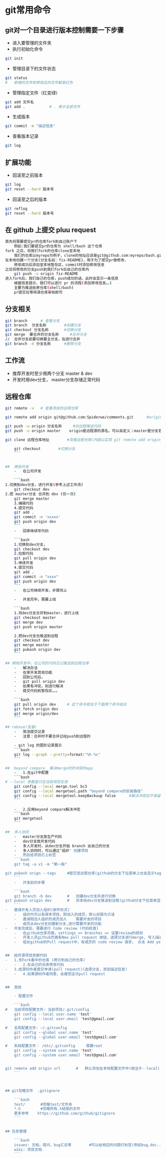 #	git常用命令

## git对一个目录进行版本控制需要一下步骤

- 进入要管理的文件夹
-	执行初始化命令
```bash
git init
```
- 管理目录下的文件状态
```bash
git status
#	新增的文件和修改后的文件都是红色
```
-	管理指定文件（红变绿）
```bash
git add 文件名
git add .			# . 表示全部文件
```
-	生成版本
```bash
git commit -m "描述信息"
```
- 查看版本记录
```bash
git log
```

##	扩展功能
-	回滚至之前版本
```bash
git log
git reset --hard 版本号
```
-	回滚至之后的版本
```bash
git reflog
git reset --hard 版本号
```

## 在 github 上提交 pluu request

```bash
首先将需要提交pr的仓库fork到自己账户下
    例如:我们要提交pr的仓库为 shell/bash 这个仓库
fork 之后，将我们fork的仓库clone至本地
    我们的仓库以myrepo为例子，clone的地址应该是git@github.com:myrepo/bash.git
在本地创建一个分支(分支名如：fix-README)，用于为了提交pr做修改，
    修改成功后添加至本地暂存区，commit时添加修改信息
之后将修改的分支push到我们fork后自己的仓库内
    git push -u origin fix-README
进入fork后，我们自己的仓库，push成功的话，此时会显示一条信息
    根据信息提示，我们可以进行 pr 的流程(添加修改信息。。)
    主要为推送给原仓库(shell/bash)
    pr提交后等待源仓库审核即可
```

##	分支相关
```bash
git branch		# 查看分支
git branch  分支名称		#创建分支
git checkout 分支名称		#切换分支
git merge  要合并的分支名称		#合并分支
//	合并分支前要切换要主分支，在进行合并
git branch -d 分支名称		#删除分支
```

##	工作流
-	推荐开发时至少用两个分支 master & dev 
-	开发时用dev分支， master分支存储正常代码


## 远程仓库
```bash
git remote -v   # 查看添加的远程仓库

git remote add origin git@github.com:Spiderwe/comments.git      #origin是远程源的名字

git push -u origin 分支名称		#向远程推送代码
git push -u origin master    origin是远程源的源名，可以自定义；master是分支名，是默认的主分支

git clone 远程仓库地址		#克隆远程仓库(内部以实现 git remote add origin url)

    git checkout		#切换分支
    ```


##	两地开发
    -	在公司开发

    ```bash
1.切换到dev分支，进行开发(参考上述工作流)
    git checkout dev
2.把 master分支 合并到 dev (仅一次)
    git merge master
    3.编辑代码
    4.提交代码
    git add .
    git commit -m 'xxxxx'
    git push origin dev
    ```
    -	回家继续写代码

    ```bash
    1.切换到dev分支，
    git checkout dev
    2.拉取代码
    git pull origin dev
    3.继续开发
    4.提交代码
    git add .
    git commit -m "xxxx"
    git push origin dev
    ```
    -	在公司继续开发，步骤同上

    -	开发完毕，需要上线

    ```bash
    1.将dev分支合并到master，进行上线
    git checkout master
    git merge dev
    git push origin master

    2.把dev分支也推送到远程
    git checkout dev
    git merge master
    git pubash origin dev
    ```

## 两地开发中，在公司的代码忘记推送到远程仓库
    -	解决办法
    -	在家开发其他功能
    -	回到公司后，
    -	git pull origin dev
    -	如果有冲突，则进行解决
    -	提交代码到暂存区。。。

    ```bash
    git pull origin dev		# 这个命令相当于下面两个命令结合
    git fetch origin dev
    git merge origin/dev
    ```

## rebase(变基) 
    -	简洁提交记录
    -	注意：合并时不要合并已经push到远程的

    - git log 的图形记录展示
    ```bash
    git log --graph --pretty=format:"%h %s"
    ```

##	beyond compare	解决merge时的冲突的app
    -	1.在git中配置
    ```bash
# --local 参数是只在当前项目生效
    git config --local merge.tool bc3
    git config --local mergetool.path "beyond compare的安装路径"
    git config --local mergetool.keepBackuup false		#解决冲突后不保留备份
    ```

    -	2.应用beyond compare解决冲突
    ```bash
    git mergetool
    ```

##	多人协同
    -	master分支放生产代码
    -	dev分支放开发代码
    -	多人开发时，从dev分支开始 branch 出自己的分支
    -	多人协同时，可以通过‘组织' 创建项目
    -	而后给项目打上标签
    ```bash
    git tag -a v1 -m "第一版"

git pubash orign --tags		#提交至远程仓库(github的分支下拉菜单上也会显示tag)
    ```
    -	开发前的步骤

    ```bash
    git branch -b dev		#	创建dev分支并进行切换
git pubash origin dev		#	将本地dev分支推送到远程(github分支下拉菜单显示2个分支，tag还是同一个)
    ```
-	邀请开发人员加入组织(邮件形式)
    -	组织内可以有很多项目，刚加入的成员，默认权限为只读
    -	邀请刚加入组织的成员加入	需要开发的项目
    -	成员从dev分支创建新分支,进行需要开发的功能
-	开发完成后，需要进行 Code review (代码检查) 
    -	在github仓库页面，settings => Branches => 设置review的规则
    -	开发人员github页面有New pull request 按钮，选择分支进行merge, 写入描述信息
    -	组长github的Pull request中，有成员的 code review 请求， 点击 Add your review 验证


##	给开源项目贡献代码
-	1.先Fork看中的仓库 (拷贝到自己的仓库)
    -	2.在自己的仓库修改代码
-	3.给源码作者提交申请(pull request)(选择分支，添加描述信息)
    -	4.如果源码作者同意，会接受这次pull request


##	其他

    - 配置文件

    ```bash
#	当前项目配置文件: 当前项目/.git/config
    git config --local user.name 'test'
    git config --local user.email 'test@gmail.com'

#	全局配置文件: ~/.gitconfig
    git config --global user.name 'test'
    git config --global user.email 'test@gmail.com'

#	系统配置文件：	/etc/.gitconfig		需要root
    git config --system user.name 'test'
    git config --system user.email 'test@gmail.com'


git remote add origin url		#	默认添加在本地配置文件中(相当于--local) 
    ```



## git忽略文件	.gitignore

    ```bash
    test/		#忽略test/文件夹
    *.h			#忽略所有.h结尾的文件
    更多参考	https://github.com/github/gitignore
    ```


## 任务管理

    ```bash
    issues: 文档，提问，bug汇总等		#可以给相应的问题打标签(例如bug,doc...)
    wiki: 项目文档
    ```
